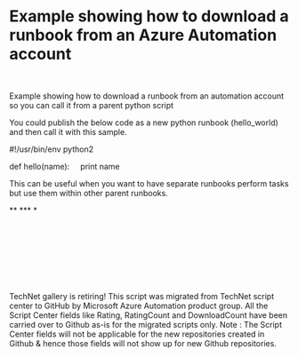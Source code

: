 ﻿Example showing how to download a runbook from an Azure Automation account
==========================================================================

            

 


Example showing how to download a runbook from an automation account so you can call it from a parent python script

You could publish the below code as a new python runbook (hello_world) and then call it with this sample.

#!/usr/bin/env python2

def hello(name):
    print name

This can be useful when you want to have separate runbooks perform tasks but use them within other parent runbooks.



** *** *


 


 

 

 


        
    
TechNet gallery is retiring! This script was migrated from TechNet script center to GitHub by Microsoft Azure Automation product group. All the Script Center fields like Rating, RatingCount and DownloadCount have been carried over to Github as-is for the migrated scripts only. Note : The Script Center fields will not be applicable for the new repositories created in Github & hence those fields will not show up for new Github repositories.
